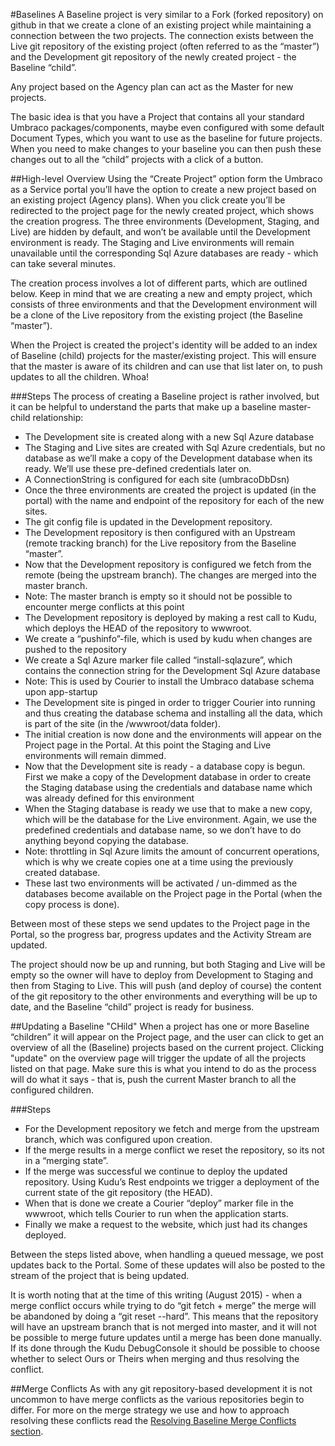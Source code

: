 #Baselines
A Baseline project is very similar to a Fork (forked repository) on github in that we create a clone of an existing project while maintaining a connection between the two projects. The connection exists between the Live git repository of the existing project (often referred to as the “master”) and the Development git repository of the newly created project - the Baseline “child”.

Any project based on the Agency plan can act as the Master for new projects.

The basic idea is that you have a Project that contains all your standard Umbraco packages/components, maybe even configured with some default Document Types, which you want to use as the baseline for future projects. When you need to make changes to your baseline you can then push these changes out to all the “child” projects with a click of a button.

##High-level Overview
Using the “Create Project” option form the Umbraco as a Service portal you’ll have the option to create a new project based on an existing project (Agency plans). When you click create you’ll be redirected to the project page for the newly created project, which shows the creation progress. The three environments (Development, Staging, and Live) are hidden by default, and won’t be available until the Development environment is ready. The Staging and Live environments will remain unavailable until the corresponding Sql Azure databases are ready - which can take several minutes.

The creation process involves a lot of different parts, which are outlined below. Keep in mind that we are creating a new and empty project, which consists of three environments and that the Development environment will be a clone of the Live repository from the existing project (the Baseline “master”).

When the Project is created the project's identity will be added to an index of Baseline (child) projects for the master/existing project. This will ensure that the master is aware of its children and can use that list later on, to push updates to all the children. Whoa!

###Steps
The process of creating a Baseline project is rather involved, but it can be helpful to understand the parts that make up a baseline master-child relationship:

* The Development site is created along with a new Sql Azure database
* The Staging and Live sites are created with Sql Azure credentials, but no database as we’ll make a copy of the Development database when its ready. We’ll use these pre-defined credentials later on.
* A ConnectionString is configured for each site (umbracoDbDsn)
* Once the three environments are created the project is updated (in the portal) with the name and endpoint of the repository for each of the new sites.
* The git config file is updated in the Development repository.
* The Development repository is then configured with an Upstream (remote tracking branch) for the Live repository from the Baseline “master”.
* Now that the Development repository is configured we fetch from the remote (being the upstream branch). The changes are merged into the master branch.
* Note: The master branch is empty so it should not be possible to encounter merge conflicts at this point
* The Development repository is deployed by making a rest call to Kudu, which deploys the HEAD of the repository to wwwroot.
* We create a “pushinfo”-file, which is used by kudu when changes are pushed to the repository
* We create a Sql Azure marker file called “install-sqlazure”, which contains the connection string for the Development Sql Azure database
* Note: This is used by Courier to install the Umbraco database schema upon app-startup
* The Development site is pinged in order to trigger Courier into running and thus creating the database schema and installing all the data, which is part of the site (in the /wwwroot/data folder).
* The initial creation is now done and the environments will appear on the Project page in the Portal. At this point the Staging and Live environments will remain dimmed.
* Now that the Development site is ready - a database copy is begun. First we make a copy of the Development database in order to create the Staging database using the credentials and database name which was already defined for this environment
* When the Staging database is ready we use that to make a new copy, which will be the database for the Live environment. Again, we use the predefined credentials and database name, so we don’t have to do anything beyond copying the database.
* Note: throttling in Sql Azure limits the amount of concurrent operations, which is why we create copies one at a time using the previously created database.
* These last two environments will be activated / un-dimmed as the databases become available on the Project page in the Portal (when the copy process is done).

Between most of these steps we send updates to the Project page in the Portal, so the progress bar, progress updates and the Activity Stream are updated.

The project should now be up and running, but both Staging and Live will be empty so the owner will have to deploy from Development to Staging and then from Staging to Live. This will push (and deploy of course) the content of the git repository to the other environments and everything will be up to date, and the Baseline “child” project is ready for business.

##Updating a Baseline "CHild"
When a project has one or more Baseline “children” it will appear on the Project page, and the user can click to get an overview of all the (Baseline) projects based on the current project.
Clicking "update" on the overview page will trigger the update of all the projects listed on that page.  Make sure this is what you intend to do as the process will do what it says - that is, push the current Master branch to all the configured children.

###Steps
* For the Development repository we fetch and merge from the upstream branch, which was configured upon creation.
* If the merge results in a merge conflict we reset the repository, so its not in a “merging state”.
* If the merge was successful we continue to deploy the updated repository. Using Kudu’s Rest endpoints we trigger a deployment of the current state of the git repository (the HEAD).
* When that is done we create a Courier “deploy” marker file in the wwwroot, which tells Courier to run when the application starts.
* Finally we make a request to the website, which just had its changes deployed.

Between the steps listed above, when handling a queued message, we post updates back to the Portal. Some of these updates will also be posted to the stream of the project that is being updated.

It is worth noting that at the time of this writing (August 2015) - when a merge conflict occurs while trying to do “git fetch + merge” the merge will be abandoned by doing a “git reset --hard”. This means that the repository will have an upstream branch that is not merged into master, and it will not be possible to merge future updates until a merge has been done manually. If its done through the Kudu DebugConsole it should be possible to choose whether to select Ours or Theirs when merging and thus resolving the conflict.

##Merge Conflicts
As with any git repository-based development it is not uncommon to have merge conflicts as the various repositories begin to differ. For more on the merge strategy we use and how to approach resolving these conflicts read the [Resolving Baseline Merge Conflicts section](baseline-merge-conflict.md).
